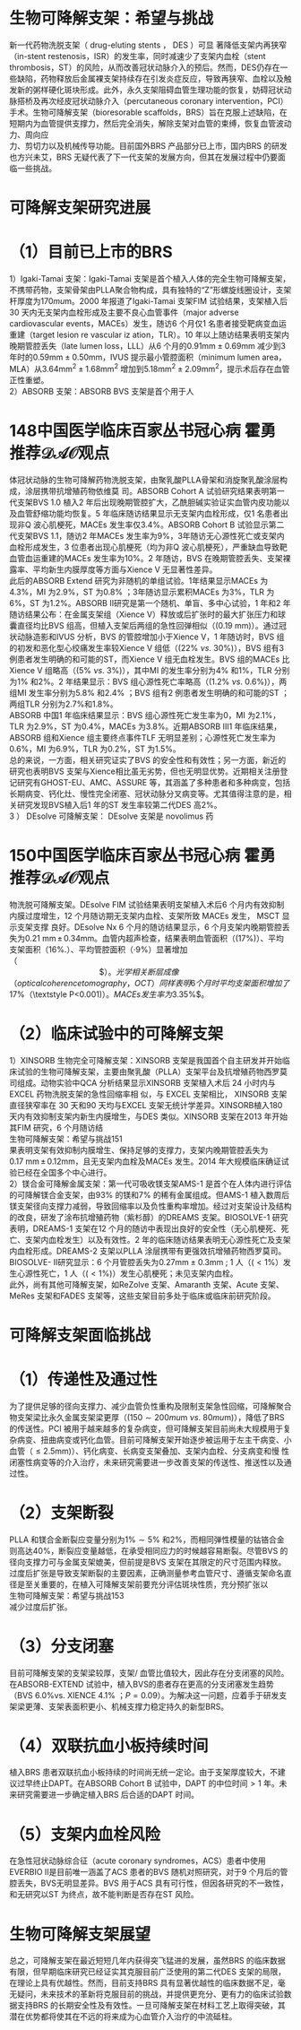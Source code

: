 # 生物可降解支架：希望与挑战  
新一代药物洗脱支架（ drug-eluting stents ， DES ）可显 著降低支架内再狭窄（in-stent restenosis，ISR）的发生率，同时减速少了支架内血栓（stent thrombosis，ST）的风险，从而改善冠状动脉介入的预后。然而，DES仍存在一些缺陷，药物释放后金属裸支架持续存在引发炎症反应，导致再狭窄、血栓以及触发新的粥样硬化斑块形成。此外，永久支架阻碍血管生理功能的恢复，妨碍冠状动脉搭桥及再次经皮冠状动脉介入（percutaneous coronary intervention，PCI）手术。生物可降解支架（bioresorable scaffolds，BRS）旨在克服上述缺陷，在短期内为血管提供支撑力，然后完全消失，解除支架对血管的束缚，恢复血管波动力、周向应  
力、剪切力以及机械传导功能。目前国外BRS 产品部分已上市，国内BRS 的研发也方兴未艾，BRS 无疑代表了下一代支架的发展方向，但其在发展过程中仍要面临一些挑战。  
#  可降解支架研究进展  
# （1）目前已上市的BRS  
1）Igaki-Tamai 支架：Igaki-Tamai 支架是首个植入人体的完全生物可降解支架，不携带药物，支架骨架由PLLA聚合物构成，具有独特的“Z”形螺旋线圈设计，支架杆厚度为$170mu\mathrm{m}$。2000 年报道了Igaki-Tamai 支架FIM 试验结果，支架植入后30 天内无支架内血栓形成及主要不良心血管事件（major adverse cardiovascular events，MACEs）发生，随访6 个月仅1 名患者接受靶病变血运重建（target lesion re vascular iz ation，TLR）。10 年以上随访结果表明支架内晚期管腔丢失（late lumen loss，LLL）从6 个月的$0.91\mathrm{{mm}\pm0.69\mathrm{{mm}}}$ 减少到3 年时的$0.59\mathrm{mm}\pm0.50\mathrm{mm}$，IVUS 提示最小管腔面积（minimum lumen area，MLA）从$3.64\mathrm{mm}^{2}\pm1.68\mathrm{mm}^{2}$ 增加到$5.18\mathrm{mm}^{2}\pm2.09\mathrm{mm}^{2}$，提示术后存在血管正性重塑。  
2）ABSORB 支架：ABSORB BVS 支架是首个用于人  
# 148中国医学临床百家丛书冠心病  霍勇 推荐$\mathcal{D A O}$观点  
体冠状动脉的生物可降解药物洗脱支架，由聚乳酸PLLA骨架和消旋聚乳酸涂层构成，涂层携带抗增殖药物依维莫 司。ABSORB Cohort A 试验研究结果表明第一代支架BVS 1.0 植入2 年后出现晚期管腔扩大，乙酰胆碱实验证实血管内皮功能以及血管舒缩功能均恢复。5 年临床随访结果显示无支架内血栓形成，仅1 名患者出现非Q 波心肌梗死，MACEs 发生率仅$3.4\%$。ABSORB Cohort B 试验显示第二代支架BVS 1.1，随访2 年MACEs 发生率为$9\%$，3年随访无心源性死亡或支架内血栓形成发生，3 位患者出现心肌梗死（均为非Q 波心肌梗死），严重缺血导致靶血管血运重建的MACEs 发生率为$10\%$。2 年随访，BVS 在晚期管腔丢失、支架裸露率、平均新生内膜厚度等方面与Xience V 无显著性差异。  
此后的ABSORB Extend 研究为非随机的单组试验。1年结果显示MACEs 为$4.3\%$，MI 为$2.9\%$，ST 为$0.8\%$ ；3年随访显示累积MACEs 为$3\%$，TLR 为$6\%$，ST 为$1.2\%$。ABSORB Ⅱ研究是第一个随机、单盲、多中心试验，1 年和2 年随访结果公布：在金属支架组（Xience V）释放或后扩张时的最大扩张压力和球囊直径均比BVS 组高，但植入支架后两组的急性回弹相似（$(0.19\ \mathrm{mm})$）。通过冠状动脉造影和IVUS 分析，BVS 的管腔增加小于Xience V，1 年随访时，BVS 组的初发和恶化型心绞痛发生率较Xience V 组低（$(22\%\ \nu s.\ 30\%)$），BVS 组有3 例患者发生明确的和可能的ST，而Xience V 组无血栓发生。BVS 组的MACEs 比Xience V 组略高（$(5\%~\nu s.~3\%)$），其中MI 的发生率分别为$4\%$ 和$1\%$，TLR 分别为$1\%$ 和$2\%$。2 年结果显示：BVS 组心源性死亡率略高（$(1.2\%~\nu s.~0.6\%)$），两组MI 发生率分别为$5.8\%$ 和$2.4\%$ ；BVS 组有2 例患者发生明确的和可能的ST ；两组TLR 分别为$2.7\%$和$1.8\%$。  
ABSORB 中国1 年临床结果显示：BVS 组心源性死亡发生率为0，MI 为$2.1\%$，TLR 为$2.9\%$，ST 为$0.4\%$，MACEs 为$3.8\%$。近期ABSORB Ⅲ1 年临床结果，ABSORB 组和Xience 组主要终点事件TLF 无明显差别；心源性死亡发生率为$0.6\%$，MI 为$6.9\%$，TLR 为$0.2\%$，ST 为$1.5\%$。  
总的来说，一方面，相关研究证实了BVS 的安全性和有效性；另一方面，新近的研究也表明BVS 支架与Xience相比虽无劣势，但也无明显优势。近期相关注册登记研究有GHOST-EU、AMC、ASSURE 等，其涵盖了多种患者和多种病变，包括长期病变、钙化灶、慢性完全闭塞、冠状动脉分叉病变等。尤其值得注意的是，相关研究发现BVS植入后1 年的ST 发生率较第二代DES 高$2\%$。  
3 ） DEsolve  可降解支架： DEsolve  支架是  novolimus  药  
# 150中国医学临床百家丛书冠心病  霍勇 推荐$\mathcal{D A O}$观点  
物洗脱可降解支架。DEsolve FIM 试验结果表明支架植入术后6 个月内有效抑制内膜过度增生，12 个月随访期无支架内血栓、支架所致 MACEs  发生， MSCT  显示支架支撑 良好。DEsolve Nx 6 个月的随访结果显示，6 个月支架内晚期管腔丢失为$0.21\ \mathrm{mm}\,{\pm}\,0.34\mathrm{mm}$。血管内超声检查，结果表明血管面积（$(17\%)$）、平均支架面积（$16\%.$）、平均管腔面积（$\cdot9\%$）显著增加（$\!\!\!\!\!\!\!\!\!\!\!\!\!\!\!\!\!\!\!\!\!\!\!\!\!\!\!\!\!\!\!\!\!\!\!\!\!\!\!\!\!\!\!\!\!\!\!\!\!\!\!\!\!\!\!\!\!\!\!\!\!\!\!\!\!\!\!\!\!\!\!\!\!\!\!\!\!\!\!\!\!\!\!\!\!\!\!\!\!\!\!\!\!\!\!\!\!\!\!\!\!\!\!\!\!\!\!\!\!\!\!\!\!\!\!\!\!\!\!\!\!\!\!\!\!\!\!\!\!\!\!\!\!\!\!\!\!\!\!\!\!\!\!\!\!\!\!\!\!\!\!\!\!\!\!\!\!\!\!\!\!\!\!\!\!\!\!\!\!\!\!\!\!\!\!\!\!\!\!\!\!\!\!\!\!\!\!\!\!\!\!\!\!\!\!\!\!\!\!\!\!\!\!\!\!\!\!\!\!\!\!\!\!\!\!\!\!\!\!\!\!\!\!\!\!\!\!\!\!\!\!\!\!\!\!\!\!\!\!\!\!\!\!\!\!\!\!\!\!\!\!\!\!\!\!\!\!\!\!\!\!\!\!\!\!\!\!\!\!\!\!\!\!\!\!\!\!\!\!\!\!\!\!\!\!\!\!\!\!\!\!\!\!\!\!\!\!\!\!\!\!\!\!\!\!\!\!\!\!\!\!\!\!\!\!\!\!\!\!\!\!\!\!\!\!\!\!\!\!\!\!\!\!\!\!\!\!\!\!\!\!\!\!\!\!\!\!\!\!\!\!\!\!\!\!\!\!\!\!\!\!\!\!\!\!\!\!\!\!\!\!\!\!\!\!\!\!\!\!\!\!\!\!\!\!\!\!\!\!\!\!\!\!\!\!\!\!\!\!\!\!\!\!\!\!\!\!\!\!\!\!\!\!\!\!\!\!\!\!\!\!\!\!\!\!\!\!\!\!\!\!\!\!\!\!\!\!\!\!\!\!\!\!\!\!\!\!\!\!\!\!\!\!\!\!\!\!\!\!\!\!\!\!\!\!\!\!\!\!\!\!\!\!\!\!\!\!\!\!\!\!\!\!\!\!\!\!\!\!\!\!\!\!\!\!\!\!\!\!\!\!\!\!\!\!\!\!\!\!\!\!\$）。光学相关断层成像（optical coherence tomography，OCT）同样表明6 个月时平均支架面积增加了$17\%$（$\textstyle P<0.001)$）。MACEs 发生率为$3.35\%$。  
# （2）临床试验中的可降解支架  
1）XINSORB 生物完全可降解支架：XINSORB 支架是我国首个自主研发并开始临床试验的生物可降解支架，主要由聚乳酸（PLLA）支架平台及抗增殖药物西罗莫司组成。动物实验中QCA 分析结果显示XINSORB 支架植入术后 24  小时内与 EXCEL  药物洗脱支架的急性回缩率相 似，与 EXCEL  支架相比， XINSORB  支架直径狭窄率在 30 天和90 天均与EXCEL 支架无统计学差异。XINSORB植入180 天内有效抑制支架内新生内膜增生，与DES 类似。XINSORB 支架在2013 年开始其FIM 研究，6 个月随访结  
生物可降解支架：希望与挑战151  
果表明支架有效抑制内膜增生、保持足够的支撑力，支架内晚期管腔丢失为$0.17\ \mathrm{mm}\,{\pm}\,0.12\mathrm{mm}$，且无支架内血栓及MACEs 发生。2014 年大规模临床确证试验已经在全国多个中心进行。  
2）镁合金可降解金属支架：第一代可吸收镁支架AMS-1 是首个在人体内进行评估的可降解镁合金支架，由$93\%$ 的镁和$7\%$ 的稀有金属组成。但AMS-1 植入数周后镁支架径向支撑力减弱，导致回缩率以及负性重构率增加。经过对支架设计及结构的改良，研发了涂布抗增殖药物（紫杉醇）的DREAMS 支架。BIOSOLVE-1 研究表明，DREAMS-1 支架在12 个月的随访中表现出良好的安全性（无心肌梗死、死亡、支架内血栓发生）以及有效性。2 年的临床随访结果表明无心源性死亡及支架内血栓形成。DREAMS-2 支架以PLLA 涂层携带有更强效抗增殖药物西罗莫司。BIOSOLVE- Ⅱ研究显示：6 个月管腔丢失为$0.27\mathrm{mm}\pm0.3\mathrm{mm}\ ;\ 1$ 人（$(<1\%$）发生心源性死亡，1 人（$(<1\%)$）发生心肌梗死；未见支架内血栓。  
此外，尚有其他可降解支架，如ReZolve 支架、Amaranth 支架、Acute 支架、MeRes 支架和FADES 支架等，这些支架目前多处于临床或临床前研究阶段。  
#  可降解支架面临挑战  
# （1）传递性及通过性  
为了提供足够的径向支撑力、减少血管负性重构及限制支架急性回缩，可降解聚合物支架梁比永久金属支架梁更厚（$(150\sim200mu\mathrm{m}\ \nu s.\ 80mu\mathrm{m})$），降低了BRS 的传送性。PCI 被用于越来越多的复杂病变，但可降解支架目前尚未大规模用于复杂病变、扭曲病变或钙化血管。目前可降解支架开始逐步被运用于左主干病变、小血管（$\leqslant2.5\mathrm{mm})$）、钙化病变、长病变支架叠加、支架内血栓、分支病变和慢 性闭塞性病变等的介入治疗，未来研究需要进一步改善支架的传送性、推送性以及通过性。  
# （2）支架断裂  
PLLA 和镁合金断裂应变量分别为$1\%\sim5\%$ 和$2\%$，而相同弹性模量的钴铬合金则高达$40\%$，断裂应变量越低，在承受相同应力的时候越容易断裂。尽管BVS 的径向支撑力可与金属支架媲美，但前提是BVS 支架在其限定的尺寸范围内释放。过度后扩张是导致支架断裂的主要因素，正确测量参考血管尺寸、遵循支架命名直径是至关重要的，在植入可降解支架前要充分评估斑块性质，充分预扩张以  
生物可降解支架：希望与挑战153  
减少过度后扩张。  
# （3）分支闭塞  
目前可降解支架的支架梁较厚，支架/ 血管比值较大，因此存在分支闭塞的风险。在ABSORB-EXTEND 试验中，植入BVS的患者存在更高的分支闭塞发生趋势（BVS $6.0\%$vs. XIENCE $4.1\%$ ；$P{=}0.09$）。为解决这一问题，应着手于研发支架梁更薄、支架表面积更小、机械支撑力稳定持久的新型BRS。  
# （4）双联抗血小板持续时间  
植入BRS 患者双联抗血小板持续的时间尚无统一定论。由于支架厚度较大，不建议过早终止DAPT。在ABSORB Cohort B 试验中，DAPT 的中位时间$>1$ 年。未来研究需要进一步确定植入BRS 后合适的DAPT 时间。  
# （5）支架内血栓风险  
在急性冠状动脉综合征（acute coronary syndromes，ACS）患者中使用EVERBIO Ⅱ是目前唯一涵盖了ACS 患者的BVS 随机对照研究，对于9 个月后的管腔丢失，BVS无明显差异。BVS 用于ACS 具有可行性，但因各研究的不一致性，和无研究以ST 为终点，故不能判断是否存在ST 风险。  
#  生物可降解支架展望  
总之，可降解支架在最近短短几年内获得突飞猛进的发展，虽然BRS 的临床数据有限，但早期临床研究已经证实其克服目前广泛使用的第二代DES 支架的局限，在理论上具有优越性。然而，目前支持BRS 具有显著优越性的临床数据不足，毫无疑问，未来技术的革新将克服目前的挑战，并提供更充分、更有力的临床试验数据支持BRS 的长期安全性及有效性。一旦可降解支架在材料工艺上取得突破，其潜在优势都将使其在不远的将来成为心血管介入治疗的中流砥柱。  
